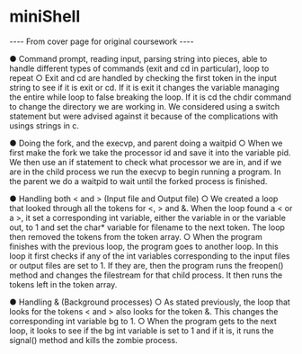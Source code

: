 # miniShell

---- From cover page for original coursework ----

●	Command prompt, reading input, parsing string into pieces, able to handle different types of commands (exit and cd in particular), loop to repeat
○	Exit and cd are handled by checking the first token in the input string to see if it is exit or cd. If it is exit it changes the variable managing the entire while loop to false breaking the loop. If it is cd the chdir command to change the directory we are working in. We considered using a switch statement but were advised against it because of the complications with usings strings in c.

●	Doing the fork, and the execvp, and parent doing a waitpid
○	When we first make the fork we take the processor id and save it into the variable pid. We then use an if statement to check what processor we are in, and if we are in the child process we run the execvp to begin running a program. In the parent we do a waitpid to wait until the forked process is finished.

●	Handling both < and > (Input file and Output file)
○	We created a loop that looked through all the tokens for <, > and &. When the loop found a < or a >, it set a corresponding int variable, either the variable in or the variable out,  to 1 and set the char* variable for filename to the next token. The loop then removed the tokens from the token array. 
○	When the program finishes with the previous loop, the program goes to another loop. In this loop it first checks if any of the int variables corresponding to the input files or output files are set to 1. If they are, then the program runs the freopen() method and changes the filestream for that child process. It then runs the tokens left in the token array.

●	Handling & (Background processes)
○	As stated previously, the loop that looks for the tokens < and > also looks for the token &. This changes the corresponding int variable bg to 1.
○	When the program gets to the next loop, it looks to see if the bg int variable is set to 1 and if it is, it runs the signal() method and kills the zombie process.

